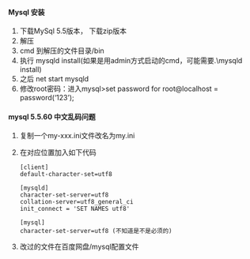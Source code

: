 #### Mysql 安装

1. 下载MySql 5.5版本， 下载zip版本
2. 解压
3. cmd 到解压的文件目录/bin
4. 执行 mysqld install(如果是用admin方式启动的cmd，可能需要.\mysqld install)
5. 之后 net start mysqld
6. 修改root密码：进入mysql>set password for root@localhost = password(‘123’);



#### mysql 5.5.60 中文乱码问题

1. 复制一个my-xxx.ini文件改名为my.ini

2. 在对应位置加入如下代码

   ```
   [client]
   default-character-set=utf8
   
   [mysqld]
   character-set-server=utf8  
   collation-server=utf8_general_ci
   init_connect = 'SET NAMES utf8'
   
   [mysql]
   character-set-server=utf8 (不知道是不是必须的)
   ```

3. 改过的文件在百度网盘/mysql配置文件